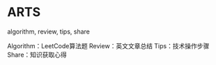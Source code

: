 # ARTS
algorithm, review, tips, share

Algorithm：LeetCode算法题
Review：英文文章总结
Tips：技术操作步骤
Share：知识获取心得
